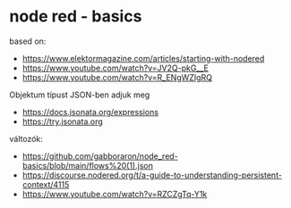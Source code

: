 # node red - basics
based on:
- https://www.elektormagazine.com/articles/starting-with-nodered
- https://www.youtube.com/watch?v=JV2Q-pkG__E
- https://www.youtube.com/watch?v=R_ENgWZIgRQ

Objektum típust JSON-ben adjuk meg
- https://docs.jsonata.org/expressions
- https://try.jsonata.org


változók:
- https://github.com/gabboraron/node_red-basics/blob/main/flows%20(1).json
- https://discourse.nodered.org/t/a-guide-to-understanding-persistent-context/4115
- https://www.youtube.com/watch?v=RZCZgTq-Y1k


